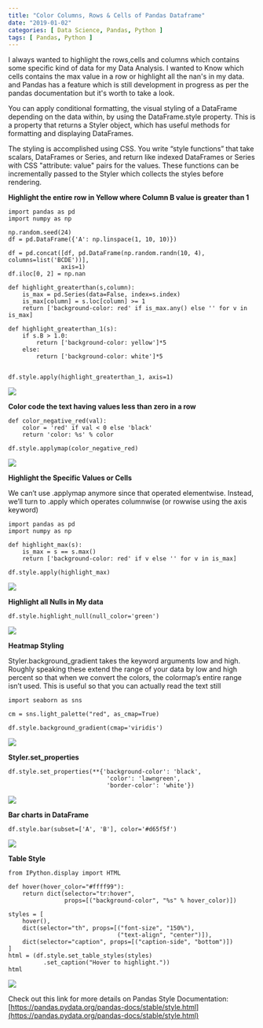 ```yaml
---
title: "Color Columns, Rows & Cells of Pandas Dataframe"
date: "2019-01-02"
categories: [ Data Science, Pandas, Python ]
tags: [ Pandas, Python ]
---
```


I always wanted to highlight the rows,cells and columns which contains some specific kind of data for my Data Analysis. I wanted to Know which cells contains the max value in a row or highlight all the nan's in my data. and Pandas has a feature which is still development in progress as per the pandas documentation but it's worth to take a look.

You can apply conditional formatting, the visual styling of a DataFrame depending on the data within, by using the DataFrame.style property. This is a property that returns a Styler object, which has useful methods for formatting and displaying DataFrames.

The styling is accomplished using CSS. You write “style functions” that take scalars, DataFrames or Series, and return like indexed DataFrames or Series with CSS "attribute: value" pairs for the values. These functions can be incrementally passed to the Styler which collects the styles before rendering.

**Highlight the entire row in Yellow where Column B value is greater than 1**

```
import pandas as pd
import numpy as np

np.random.seed(24)
df = pd.DataFrame({'A': np.linspace(1, 10, 10)})

df = pd.concat([df, pd.DataFrame(np.random.randn(10, 4), columns=list('BCDE'))],
               axis=1)
df.iloc[0, 2] = np.nan

def highlight_greaterthan(s,column):
    is_max = pd.Series(data=False, index=s.index)
    is_max[column] = s.loc[column] >= 1
    return ['background-color: red' if is_max.any() else '' for v in is_max]

def highlight_greaterthan_1(s):
    if s.B > 1.0:
        return ['background-color: yellow']*5
    else:
        return ['background-color: white']*5


df.style.apply(highlight_greaterthan_1, axis=1)
```

![](/images/2019/01/image-2.png)

**Color code the text having values less than zero in a row**

```
def color_negative_red(val):
    color = 'red' if val < 0 else 'black'
    return 'color: %s' % color

df.style.applymap(color_negative_red)
```

![](/images/2019/01/image-3.png)

**Highlight the Specific Values or Cells**

We can’t use .applymap anymore since that operated elementwise. Instead, we’ll turn to .apply which operates columnwise (or rowwise using the axis keyword)

```
import pandas as pd
import numpy as np

def highlight_max(s):
    is_max = s == s.max()
    return ['background-color: red' if v else '' for v in is_max]

df.style.apply(highlight_max)
```

![](/images/2019/01/image-4.png)

**Highlight all Nulls in My data**

```
df.style.highlight_null(null_color='green')
```

![](/images/2019/01/image-5.png)

**Heatmap Styling**

Styler.background\_gradient takes the keyword arguments low and high. Roughly speaking these extend the range of your data by low and high percent so that when we convert the colors, the colormap’s entire range isn’t used. This is useful so that you can actually read the text still

```
import seaborn as sns

cm = sns.light_palette("red", as_cmap=True)

df.style.background_gradient(cmap='viridis')
```

![](/images/2019/01/image-7.png)

**Styler.set\_properties**

```
df.style.set_properties(**{'background-color': 'black',
                            'color': 'lawngreen',
                            'border-color': 'white'})
```

![](/images/2019/01/image-8.png)

**Bar charts in DataFrame**

```
df.style.bar(subset=['A', 'B'], color='#d65f5f')
```

![](/images/2019/01/image-9.png)

**Table Style**

```
from IPython.display import HTML

def hover(hover_color="#ffff99"):
    return dict(selector="tr:hover",
                props=[("background-color", "%s" % hover_color)])

styles = [
    hover(),
    dict(selector="th", props=[("font-size", "150%"),
                               ("text-align", "center")]),
    dict(selector="caption", props=[("caption-side", "bottom")])
]
html = (df.style.set_table_styles(styles)
          .set_caption("Hover to highlight."))
html
```

![](/images/2019/01/hover.gif)

Check out this link for more details on Pandas Style Documentation: [https://pandas.pydata.org/pandas-docs/stable/style.html](https://pandas.pydata.org/pandas-docs/stable/style.html)
